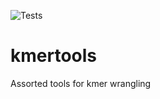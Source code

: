 ![Tests](https://github.com/ChrisgKent/kmertools/actions/workflows/rust.yml/badge.svg)

# kmertools
Assorted tools for kmer wrangling 
